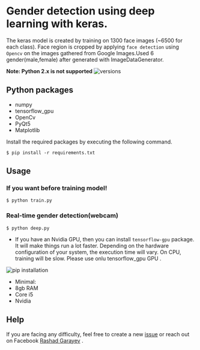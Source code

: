 








# Gender detection using deep learning with keras.
The keras model is created by training  on 1300 face images (~6500 for each class). Face region is cropped by applying `face detection` using `Opencv` on the images gathered from Google Images.Used 6 gender(male,female) after generated with ImageDataGenerator.

**Note: Python 2.x is not supported**
<img src="https://camo.githubusercontent.com/ba2171fe9ab58bba2f169b740c35c26bd3cb4241/68747470733a2f2f696d672e736869656c64732e696f2f707970692f707976657273696f6e732f70796261646765732e737667" alt="versions" data-canonical-src="https://img.shields.io/pypi/pyversions/pybadges.svg" style="max-width:100%;">

## Python packages
* numpy
* tensorflow_gpu
* OpenCv
* PyQt5
* Matplotlib


Install the required packages by executing the following command.

`$ pip install -r requirements.txt`

 





## Usage

### If you want before training model!
`$ python train.py`

### Real-time gender detection(webcam)

`$ python deep.py`


- If you have an Nvidia GPU, then you can install `tensorflow-gpu` package. It will make things run a lot faster.
Depending on the hardware configuration of your system, the execution time will vary. On CPU, training will be slow. Please use onlu tensorflow_gpu  GPU .

<img src="/google/pybadges/raw/master/tests/golden-images/build-failure.svg?sanitize=true" alt="pip installation" style="max-width:100%;">

- Minimal:
- 8gb RAM
- Core i5
- Nvidia


## Help
If you are facing any difficulty, feel free to create a new [issue](https://github.com/RashadGarayev/genderDetectionKeras/issues) or reach out on Facebook [Rashad Garayev](https://www.facebook.com/fly.trion) .
